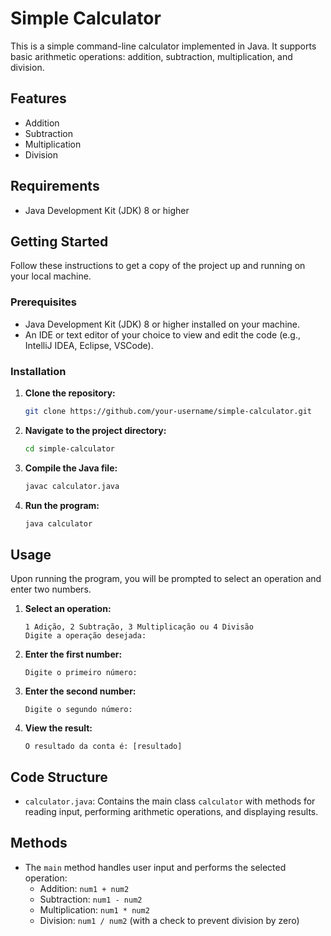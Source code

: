 # Simple Calculator

This is a simple command-line calculator implemented in Java. It supports basic arithmetic operations: addition, subtraction, multiplication, and division.

## Features

- Addition
- Subtraction
- Multiplication
- Division

## Requirements

- Java Development Kit (JDK) 8 or higher

## Getting Started

Follow these instructions to get a copy of the project up and running on your local machine.

### Prerequisites

- Java Development Kit (JDK) 8 or higher installed on your machine.
- An IDE or text editor of your choice to view and edit the code (e.g., IntelliJ IDEA, Eclipse, VSCode).

### Installation

1. **Clone the repository:**

    ```bash
    git clone https://github.com/your-username/simple-calculator.git
    ```

2. **Navigate to the project directory:**

    ```bash
    cd simple-calculator
    ```

3. **Compile the Java file:**

    ```bash
    javac calculator.java
    ```

4. **Run the program:**

    ```bash
    java calculator
    ```

## Usage

Upon running the program, you will be prompted to select an operation and enter two numbers.

1. **Select an operation:**

    ```
    1 Adição, 2 Subtração, 3 Multiplicação ou 4 Divisão
    Digite a operação desejada:
    ```

2. **Enter the first number:**

    ```
    Digite o primeiro número:
    ```

3. **Enter the second number:**

    ```
    Digite o segundo número:
    ```

4. **View the result:**

    ```
    O resultado da conta é: [resultado]
    ```

## Code Structure

- `calculator.java`: Contains the main class `calculator` with methods for reading input, performing arithmetic operations, and displaying results.

## Methods

- The `main` method handles user input and performs the selected operation:
    - Addition: `num1 + num2`
    - Subtraction: `num1 - num2`
    - Multiplication: `num1 * num2`
    - Division: `num1 / num2` (with a check to prevent division by zero)
